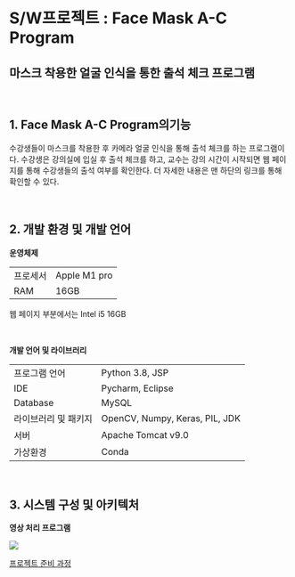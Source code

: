 # S/W프로젝트 : Face Mask A-C Program
## 마스크 착용한 얼굴 인식을 통한 출석 체크 프로그램

<br>

## 1. Face Mask A-C Program의기능
수강생들이 마스크를 착용한 후 카메라 얼굴 인식을 통해 출석 체크를 하는 프로그램이다. 수강생은 강의실에 입실 후 출석 체크를 하고, 교수는 강의 시간이 시작되면 웹 페이지를 통해 수강생들의 출석 여부를 확인한다. 더 자세한 내용은 맨 하단의 링크를 통해 확인할 수 있다.

<br>

## 2. 개발 환경 및 개발 언어
<b>운영체제</b>
<table>
  <tr><td> 프로세서 <td> Apple M1 pro  </td></tr>
    <tr><td> RAM </td> <td> 16GB </td></tr>
  </table>

웹 페이지 부분에서는 Intel i5 16GB

<br>

<b>개발 언어 및 라이브러리 </b>

<table>
  <tr><td> 프로그램 언어  <td> Python 3.8, JSP </td></tr>
    <tr><td> IDE  </td> <td> Pycharm, Eclipse  </td></tr>
	<tr><td> Database </td> <td> MySQL </td> </tr>
	<tr><td> 라이브러리 및 패키지 </td> <td>OpenCV, Numpy, Keras, PIL, JDK  </td> </tr>
	<tr><td> 서버 </td> <td> Apache Tomcat v9.0 </td> </tr>
	<tr><td> 가상환경 </td> <td> Conda </td> </tr>
  </table>

<br>

## 3. 시스템 구성 및 아키텍처
<b> 영상 처리 프로그램 </b>

<img src = "/Users/hansohee/inhatc/2-2/sw/VideoProgram.png"/>


<a href="https://velog.io/@haansohee/SW-프로젝트-준비-과x정-1"> 프로젝트 준비 과정 </a>
